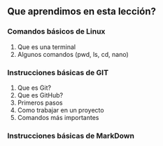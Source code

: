 ## Que aprendimos en esta lección?

### Comandos básicos de Linux

1. Que es una terminal
2. Algunos comandos (pwd, ls, cd, nano)

### Instrucciones básicas de GIT

1. Que es Git?
2. Que es GitHub?
3. Primeros pasos
4. Como trabajar en un proyecto
5. Comandos más importantes

### Instrucciones básicas de MarkDown

